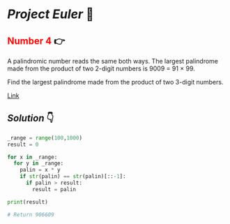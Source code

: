 # **_Project Euler_** 🐍

## <span style="color:red">Number 4</span> 👉 

 
A palindromic number reads the same both ways. The largest palindrome made from the product of two 2-digit numbers is 9009 = 91 × 99.

Find the largest palindrome made from the product of two 3-digit numbers.

[Link](https://projecteuler.net/problem=4)

## _Solution_ 👇 

```python
_range = range(100,1000)
result = 0

for x in _range:
  for y in _range:
    palin = x * y
    if str(palin) == str(palin)[::-1]:
      if palin > result:
        result = palin

print(result)

# Return 906609
```